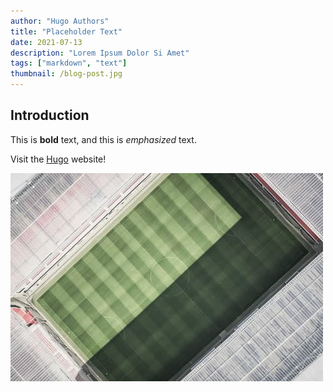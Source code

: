 ```yaml
---
author: "Hugo Authors"
title: "Placeholder Text"
date: 2021-07-13
description: "Lorem Ipsum Dolor Si Amet"
tags: ["markdown", "text"]
thumbnail: /blog-post.jpg
---
```

## Introduction

This is **bold** text, and this is *emphasized* text.

Visit the [Hugo](https://gohugo.io) website!

![](./blog-post.jpg)
